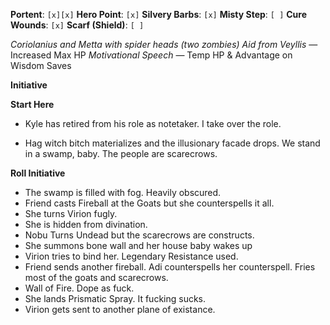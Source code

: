 **Portent**: `[x][x]`
**Hero Point**: `[x]`
**Silvery Barbs**: `[x]`
**Misty Step**: `[ ]`
**Cure Wounds**: `[x]`
**Scarf (Shield)**: `[ ]`

*Coriolanius and Metta with spider heads (two zombies)*
*Aid from Veyllis* — Increased Max HP
*Motivational Speech* — Temp HP & Advantage on Wisdom Saves

**Initiative**

**Start Here**
- Kyle has retired from his role as notetaker. I take over the role.

- Hag witch bitch materializes and the illusionary facade drops. We stand in a swamp, baby. The people are scarecrows.

**Roll Initiative**
- The swamp is filled with fog. Heavily obscured.
- Friend casts Fireball at the Goats but she counterspells it all.
- She turns Virion fugly.
- She is hidden from divination.
- Nobu Turns Undead but the scarecrows are constructs.
- She summons bone wall and her house baby wakes up
- Virion tries to bind her. Legendary Resistance used.
- Friend sends another fireball. Adi counterspells her counterspell. Fries most of the goats and scarecrows.
- Wall of Fire. Dope as fuck.
- She lands Prismatic Spray. It fucking sucks.
- Virion gets sent to another plane of existance.